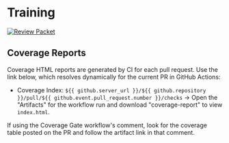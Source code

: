 # Training

[![Review Packet](https://github.com/Maximus-Technologies-Uganda/Training/actions/workflows/review-packet.yml/badge.svg)](https://github.com/Maximus-Technologies-Uganda/Training/actions/workflows/review-packet.yml)

## Coverage Reports

Coverage HTML reports are generated by CI for each pull request. Use the link below, which resolves dynamically for the current PR in GitHub Actions:

- Coverage Index: `${{ github.server_url }}/${{ github.repository }}/pull/${{ github.event.pull_request.number }}/checks` → Open the "Artifacts" for the workflow run and download "coverage-report" to view `index.html`.

If using the Coverage Gate workflow's comment, look for the coverage table posted on the PR and follow the artifact link in that comment.
